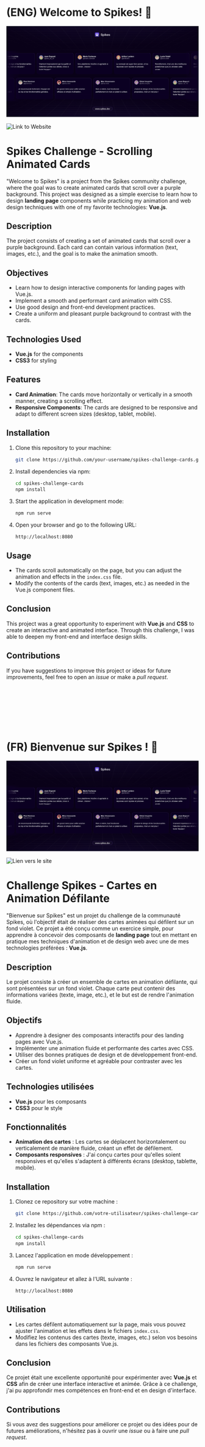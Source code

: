 
# (ENG) Welcome to Spikes! 👋

![Project Preview](spikes-screenshot.png)

![Link to Website](https://bienvenue-spikes-challenge.vercel.app/)

# Spikes Challenge - Scrolling Animated Cards

"Welcome to Spikes" is a project from the Spikes community challenge, where the goal was to create animated cards that scroll over a purple background. This project was designed as a simple exercise to learn how to design **landing page** components while practicing my animation and web design techniques with one of my favorite technologies: **Vue.js**.

## Description

The project consists of creating a set of animated cards that scroll over a purple background. Each card can contain various information (text, images, etc.), and the goal is to make the animation smooth.

## Objectives

- Learn how to design interactive components for landing pages with Vue.js.
- Implement a smooth and performant card animation with CSS.
- Use good design and front-end development practices.
- Create a uniform and pleasant purple background to contrast with the cards.

## Technologies Used

- **Vue.js** for the components
- **CSS3** for styling
  
## Features

- **Card Animation**: The cards move horizontally or vertically in a smooth manner, creating a scrolling effect.
- **Responsive Components**: The cards are designed to be responsive and adapt to different screen sizes (desktop, tablet, mobile).
  
## Installation

1. Clone this repository to your machine:
    ```bash
    git clone https://github.com/your-username/spikes-challenge-cards.git
    ```

2. Install dependencies via npm:
    ```bash
    cd spikes-challenge-cards
    npm install
    ```

3. Start the application in development mode:
    ```bash
    npm run serve
    ```

4. Open your browser and go to the following URL:
    ```
    http://localhost:8080
    ```

## Usage

- The cards scroll automatically on the page, but you can adjust the animation and effects in the `index.css` file.
- Modify the contents of the cards (text, images, etc.) as needed in the Vue.js component files.

## Conclusion

This project was a great opportunity to experiment with **Vue.js** and **CSS** to create an interactive and animated interface. Through this challenge, I was able to deepen my front-end and interface design skills.

## Contributions

If you have suggestions to improve this project or ideas for future improvements, feel free to open an *issue* or make a *pull request*.
<br><br><br><br><br><br><br><br>





# (FR) Bienvenue sur Spikes ! 👋

![Aperçu du projet](spikes-screenshot.png)

![Lien vers le site](https://bienvenue-spikes-challenge.vercel.app/)

# Challenge Spikes - Cartes en Animation Défilante

"Bienvenue sur Spikes" est un projet du challenge de la communauté Spikes, où l'objectif était de réaliser des cartes animées qui défilent sur un fond violet. Ce projet a été conçu comme un exercice simple, pour apprendre à concevoir des composants de **landing page** tout en mettant en pratique mes techniques d'animation et de design web avec une de mes technologies préférées : **Vue.js**.

## Description

Le projet consiste à créer un ensemble de cartes en animation défilante, qui sont présentées sur un fond violet. Chaque carte peut contenir des informations variées (texte, image, etc.), et le but est de rendre l'animation fluide.

## Objectifs

- Apprendre à designer des composants interactifs pour des landing pages avec Vue.js.
- Implémenter une animation fluide et performante des cartes avec CSS.
- Utiliser des bonnes pratiques de design et de développement front-end.
- Créer un fond violet uniforme et agréable pour contraster avec les cartes.

## Technologies utilisées

- **Vue.js** pour les composants
- **CSS3** pour le style
  
## Fonctionnalités

- **Animation des cartes** : Les cartes se déplacent horizontalement ou verticalement de manière fluide, créant un effet de défilement.
- **Composants responsives** : J'ai conçu cartes pour qu'elles soient responsives et qu'elles s'adaptent à différents écrans (desktop, tablette, mobile).
  
## Installation

1. Clonez ce repository sur votre machine :
    ```bash
    git clone https://github.com/votre-utilisateur/spikes-challenge-cards.git
    ```

2. Installez les dépendances via npm :
    ```bash
    cd spikes-challenge-cards
    npm install
    ```

3. Lancez l'application en mode développement :
    ```bash
    npm run serve
    ```

4. Ouvrez le navigateur et allez à l'URL suivante :
    ```
    http://localhost:8080
    ```

## Utilisation

- Les cartes défilent automatiquement sur la page, mais vous pouvez ajuster l'animation et les effets dans le fichiers `index.css`.
- Modifiez les contenus des cartes (texte, images, etc.) selon vos besoins dans les fichiers des composants Vue.js.

## Conclusion

Ce projet était une excellente opportunité pour expérimenter avec **Vue.js** et **CSS** afin de créer une interface interactive et animée. Grâce à ce challenge, j'ai pu approfondir mes compétences en front-end et en design d'interface.

## Contributions

Si vous avez des suggestions pour améliorer ce projet ou des idées pour de futures améliorations, n'hésitez pas à ouvrir une *issue* ou à faire une *pull request*.


